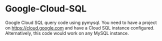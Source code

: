 # Google-Cloud-SQL
Google Cloud SQL query code using pymysql.
You need to have a project on https://cloud.google.com and have a Cloud SQL instance configured.
Alternatively, this code would work on any MySQL instance.
